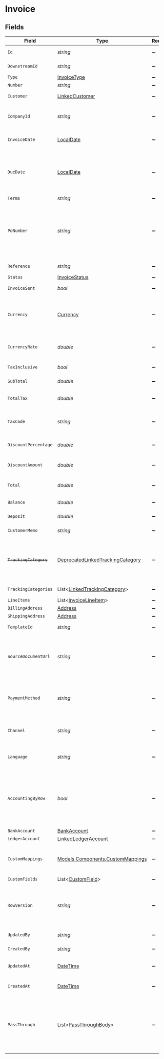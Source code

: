 # Invoice


## Fields

| Field                                                                                                                                                            | Type                                                                                                                                                             | Required                                                                                                                                                         | Description                                                                                                                                                      | Example                                                                                                                                                          |
| ---------------------------------------------------------------------------------------------------------------------------------------------------------------- | ---------------------------------------------------------------------------------------------------------------------------------------------------------------- | ---------------------------------------------------------------------------------------------------------------------------------------------------------------- | ---------------------------------------------------------------------------------------------------------------------------------------------------------------- | ---------------------------------------------------------------------------------------------------------------------------------------------------------------- |
| `Id`                                                                                                                                                             | *string*                                                                                                                                                         | :heavy_minus_sign:                                                                                                                                               | A unique identifier for an object.                                                                                                                               | 12345                                                                                                                                                            |
| `DownstreamId`                                                                                                                                                   | *string*                                                                                                                                                         | :heavy_minus_sign:                                                                                                                                               | The third-party API ID of original entity                                                                                                                        | 12345                                                                                                                                                            |
| `Type`                                                                                                                                                           | [InvoiceType](../../Models/Components/InvoiceType.md)                                                                                                            | :heavy_minus_sign:                                                                                                                                               | Invoice type                                                                                                                                                     | service                                                                                                                                                          |
| `Number`                                                                                                                                                         | *string*                                                                                                                                                         | :heavy_minus_sign:                                                                                                                                               | Invoice number.                                                                                                                                                  | OIT00546                                                                                                                                                         |
| `Customer`                                                                                                                                                       | [LinkedCustomer](../../Models/Components/LinkedCustomer.md)                                                                                                      | :heavy_minus_sign:                                                                                                                                               | The customer this entity is linked to.                                                                                                                           |                                                                                                                                                                  |
| `CompanyId`                                                                                                                                                      | *string*                                                                                                                                                         | :heavy_minus_sign:                                                                                                                                               | The company or subsidiary id the transaction belongs to                                                                                                          | 12345                                                                                                                                                            |
| `InvoiceDate`                                                                                                                                                    | [LocalDate](https://nodatime.org/3.1.x/api/NodaTime.LocalDate.html)                                                                                              | :heavy_minus_sign:                                                                                                                                               | Date invoice was issued - YYYY-MM-DD.                                                                                                                            | 2020-09-30                                                                                                                                                       |
| `DueDate`                                                                                                                                                        | [LocalDate](https://nodatime.org/3.1.x/api/NodaTime.LocalDate.html)                                                                                              | :heavy_minus_sign:                                                                                                                                               | The invoice due date is the date on which a payment or invoice is scheduled to be received by the seller - YYYY-MM-DD.                                           | 2020-09-30                                                                                                                                                       |
| `Terms`                                                                                                                                                          | *string*                                                                                                                                                         | :heavy_minus_sign:                                                                                                                                               | Terms of payment.                                                                                                                                                | Net 30 days                                                                                                                                                      |
| `PoNumber`                                                                                                                                                       | *string*                                                                                                                                                         | :heavy_minus_sign:                                                                                                                                               | A PO Number uniquely identifies a purchase order and is generally defined by the buyer. The buyer will match the PO number in the invoice to the Purchase Order. | 90000117                                                                                                                                                         |
| `Reference`                                                                                                                                                      | *string*                                                                                                                                                         | :heavy_minus_sign:                                                                                                                                               | Optional invoice reference.                                                                                                                                      | 123456                                                                                                                                                           |
| `Status`                                                                                                                                                         | [InvoiceStatus](../../Models/Components/InvoiceStatus.md)                                                                                                        | :heavy_minus_sign:                                                                                                                                               | Invoice status                                                                                                                                                   | draft                                                                                                                                                            |
| `InvoiceSent`                                                                                                                                                    | *bool*                                                                                                                                                           | :heavy_minus_sign:                                                                                                                                               | Invoice sent to contact/customer.                                                                                                                                | true                                                                                                                                                             |
| `Currency`                                                                                                                                                       | [Currency](../../Models/Components/Currency.md)                                                                                                                  | :heavy_minus_sign:                                                                                                                                               | Indicates the associated currency for an amount of money. Values correspond to [ISO 4217](https://en.wikipedia.org/wiki/ISO_4217).                               | USD                                                                                                                                                              |
| `CurrencyRate`                                                                                                                                                   | *double*                                                                                                                                                         | :heavy_minus_sign:                                                                                                                                               | Currency Exchange Rate at the time entity was recorded/generated.                                                                                                | 0.69                                                                                                                                                             |
| `TaxInclusive`                                                                                                                                                   | *bool*                                                                                                                                                           | :heavy_minus_sign:                                                                                                                                               | Amounts are including tax                                                                                                                                        | true                                                                                                                                                             |
| `SubTotal`                                                                                                                                                       | *double*                                                                                                                                                         | :heavy_minus_sign:                                                                                                                                               | Sub-total amount, normally before tax.                                                                                                                           | 27500                                                                                                                                                            |
| `TotalTax`                                                                                                                                                       | *double*                                                                                                                                                         | :heavy_minus_sign:                                                                                                                                               | Total tax amount applied to this invoice.                                                                                                                        | 2500                                                                                                                                                             |
| `TaxCode`                                                                                                                                                        | *string*                                                                                                                                                         | :heavy_minus_sign:                                                                                                                                               | Applicable tax id/code override if tax is not supplied on a line item basis.                                                                                     | 1234                                                                                                                                                             |
| `DiscountPercentage`                                                                                                                                             | *double*                                                                                                                                                         | :heavy_minus_sign:                                                                                                                                               | Discount percentage applied to this invoice.                                                                                                                     | 5.5                                                                                                                                                              |
| `DiscountAmount`                                                                                                                                                 | *double*                                                                                                                                                         | :heavy_minus_sign:                                                                                                                                               | Discount amount applied to this invoice.                                                                                                                         | 25                                                                                                                                                               |
| `Total`                                                                                                                                                          | *double*                                                                                                                                                         | :heavy_minus_sign:                                                                                                                                               | Total amount of invoice, including tax.                                                                                                                          | 27500                                                                                                                                                            |
| `Balance`                                                                                                                                                        | *double*                                                                                                                                                         | :heavy_minus_sign:                                                                                                                                               | Balance of invoice due.                                                                                                                                          | 27500                                                                                                                                                            |
| `Deposit`                                                                                                                                                        | *double*                                                                                                                                                         | :heavy_minus_sign:                                                                                                                                               | Amount of deposit made to this invoice.                                                                                                                          | 0                                                                                                                                                                |
| `CustomerMemo`                                                                                                                                                   | *string*                                                                                                                                                         | :heavy_minus_sign:                                                                                                                                               | Customer memo                                                                                                                                                    | Thank you for your business and have a great day!                                                                                                                |
| ~~`TrackingCategory`~~                                                                                                                                           | [DeprecatedLinkedTrackingCategory](../../Models/Components/DeprecatedLinkedTrackingCategory.md)                                                                  | :heavy_minus_sign:                                                                                                                                               | : warning: ** DEPRECATED **: This will be removed in a future release, please migrate away from it as soon as possible.                                          |                                                                                                                                                                  |
| `TrackingCategories`                                                                                                                                             | List<[LinkedTrackingCategory](../../Models/Components/LinkedTrackingCategory.md)>                                                                                | :heavy_minus_sign:                                                                                                                                               | A list of linked tracking categories.                                                                                                                            |                                                                                                                                                                  |
| `LineItems`                                                                                                                                                      | List<[InvoiceLineItem](../../Models/Components/InvoiceLineItem.md)>                                                                                              | :heavy_minus_sign:                                                                                                                                               | N/A                                                                                                                                                              |                                                                                                                                                                  |
| `BillingAddress`                                                                                                                                                 | [Address](../../Models/Components/Address.md)                                                                                                                    | :heavy_minus_sign:                                                                                                                                               | N/A                                                                                                                                                              |                                                                                                                                                                  |
| `ShippingAddress`                                                                                                                                                | [Address](../../Models/Components/Address.md)                                                                                                                    | :heavy_minus_sign:                                                                                                                                               | N/A                                                                                                                                                              |                                                                                                                                                                  |
| `TemplateId`                                                                                                                                                     | *string*                                                                                                                                                         | :heavy_minus_sign:                                                                                                                                               | Optional invoice template                                                                                                                                        | 123456                                                                                                                                                           |
| `SourceDocumentUrl`                                                                                                                                              | *string*                                                                                                                                                         | :heavy_minus_sign:                                                                                                                                               | URL link to a source document - shown as 'Go to [appName]' in the downstream app. Currently only supported for Xero.                                             | https://www.invoicesolution.com/invoice/123456                                                                                                                   |
| `PaymentMethod`                                                                                                                                                  | *string*                                                                                                                                                         | :heavy_minus_sign:                                                                                                                                               | Payment method used for the transaction, such as cash, credit card, bank transfer, or check                                                                      | cash                                                                                                                                                             |
| `Channel`                                                                                                                                                        | *string*                                                                                                                                                         | :heavy_minus_sign:                                                                                                                                               | The channel through which the transaction is processed.                                                                                                          | email                                                                                                                                                            |
| `Language`                                                                                                                                                       | *string*                                                                                                                                                         | :heavy_minus_sign:                                                                                                                                               | language code according to ISO 639-1. For the United States - EN                                                                                                 | EN                                                                                                                                                               |
| `AccountingByRow`                                                                                                                                                | *bool*                                                                                                                                                           | :heavy_minus_sign:                                                                                                                                               | Indicates if accounting by row is used (true) or not (false). Accounting by row means that a separate ledger transaction is created for each row.                | false                                                                                                                                                            |
| `BankAccount`                                                                                                                                                    | [BankAccount](../../Models/Components/BankAccount.md)                                                                                                            | :heavy_minus_sign:                                                                                                                                               | N/A                                                                                                                                                              |                                                                                                                                                                  |
| `LedgerAccount`                                                                                                                                                  | [LinkedLedgerAccount](../../Models/Components/LinkedLedgerAccount.md)                                                                                            | :heavy_minus_sign:                                                                                                                                               | N/A                                                                                                                                                              |                                                                                                                                                                  |
| `CustomMappings`                                                                                                                                                 | [Models.Components.CustomMappings](../../Models/Components/CustomMappings.md)                                                                                    | :heavy_minus_sign:                                                                                                                                               | When custom mappings are configured on the resource, the result is included here.                                                                                |                                                                                                                                                                  |
| `CustomFields`                                                                                                                                                   | List<[CustomField](../../Models/Components/CustomField.md)>                                                                                                      | :heavy_minus_sign:                                                                                                                                               | N/A                                                                                                                                                              |                                                                                                                                                                  |
| `RowVersion`                                                                                                                                                     | *string*                                                                                                                                                         | :heavy_minus_sign:                                                                                                                                               | A binary value used to detect updates to a object and prevent data conflicts. It is incremented each time an update is made to the object.                       | 1-12345                                                                                                                                                          |
| `UpdatedBy`                                                                                                                                                      | *string*                                                                                                                                                         | :heavy_minus_sign:                                                                                                                                               | The user who last updated the object.                                                                                                                            | 12345                                                                                                                                                            |
| `CreatedBy`                                                                                                                                                      | *string*                                                                                                                                                         | :heavy_minus_sign:                                                                                                                                               | The user who created the object.                                                                                                                                 | 12345                                                                                                                                                            |
| `UpdatedAt`                                                                                                                                                      | [DateTime](https://learn.microsoft.com/en-us/dotnet/api/system.datetime?view=net-5.0)                                                                            | :heavy_minus_sign:                                                                                                                                               | The date and time when the object was last updated.                                                                                                              | 2020-09-30T07:43:32.000Z                                                                                                                                         |
| `CreatedAt`                                                                                                                                                      | [DateTime](https://learn.microsoft.com/en-us/dotnet/api/system.datetime?view=net-5.0)                                                                            | :heavy_minus_sign:                                                                                                                                               | The date and time when the object was created.                                                                                                                   | 2020-09-30T07:43:32.000Z                                                                                                                                         |
| `PassThrough`                                                                                                                                                    | List<[PassThroughBody](../../Models/Components/PassThroughBody.md)>                                                                                              | :heavy_minus_sign:                                                                                                                                               | The pass_through property allows passing service-specific, custom data or structured modifications in request body when creating or updating resources.          |                                                                                                                                                                  |